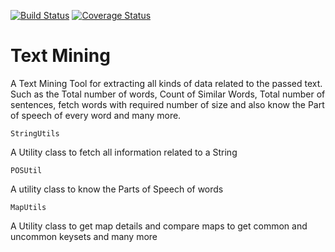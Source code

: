 [![Build Status](https://travis-ci.org/spdeepak/textmining.svg?branch=master)](https://travis-ci.org/spdeepak/textmining)
[![Coverage Status](https://coveralls.io/repos/github/spdeepak/textmining/badge.svg?branch=master)](https://coveralls.io/github/spdeepak/textmining?branch=master)


# Text Mining
  A Text Mining Tool for extracting all kinds of data related to the passed text. Such as the Total number of words, Count of Similar Words, Total number of sentences, fetch words with required number of size and also know the Part of speech of every word and many more.

	StringUtils
A Utility class to fetch all information related to a String
	
	POSUtil
A utility class to know the Parts of Speech of words

	MapUtils
A Utility class to get map details and compare maps to get common and uncommon keysets and many more
